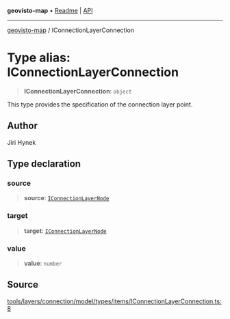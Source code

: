 **geovisto-map** • [Readme](../README.md) \| [API](../globals.md)

***

[geovisto-map](../README.md) / IConnectionLayerConnection

# Type alias: IConnectionLayerConnection

> **IConnectionLayerConnection**: `object`

This type provides the specification of the connection layer point.

## Author

Jiri Hynek

## Type declaration

### source

> **source**: [`IConnectionLayerNode`](IConnectionLayerNode.md)

### target

> **target**: [`IConnectionLayerNode`](IConnectionLayerNode.md)

### value

> **value**: `number`

## Source

[tools/layers/connection/model/types/items/IConnectionLayerConnection.ts:8](https://github.com/geovisto/geovisto-map/blob/5ee2cb5d45c19062fc8fc6beefa2848c076518b6/src/tools/layers/connection/model/types/items/IConnectionLayerConnection.ts#L8)
